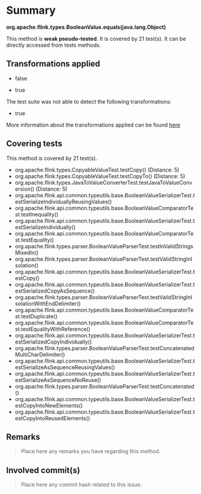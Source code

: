 # Summary
**org.apache.flink.types.BooleanValue.equals(java.lang.Object)**

This method is **weak pseudo-tested**.
It is covered by 21 test(s). It can be directly accessed from tests methods.


## Transformations applied

- false

- true


The test suite was not able to detect the following transformations:
 * true 


More information about the transformations applied can be found [here](https://github.com/STAMP-project/pitest-descartes)

## Covering tests
This method is covered by 21 test(s).
* org.apache.flink.types.CopyableValueTest.testCopy() (Distance: 5)
* org.apache.flink.types.CopyableValueTest.testCopyTo() (Distance: 5)
* org.apache.flink.types.JavaToValueConverterTest.testJavaToValueConversion() (Distance: 5)
* org.apache.flink.api.common.typeutils.base.BooleanValueSerializerTest.testSerializeIndividuallyReusingValues()
* org.apache.flink.api.common.typeutils.base.BooleanValueComparatorTest.testInequality()
* org.apache.flink.api.common.typeutils.base.BooleanValueSerializerTest.testSerializeIndividually()
* org.apache.flink.api.common.typeutils.base.BooleanValueComparatorTest.testEquality()
* org.apache.flink.types.parser.BooleanValueParserTest.testInValidStringsMixedIn()
* org.apache.flink.types.parser.BooleanValueParserTest.testValidStringInIsolation()
* org.apache.flink.api.common.typeutils.base.BooleanValueSerializerTest.testCopy()
* org.apache.flink.api.common.typeutils.base.BooleanValueSerializerTest.testSerializedCopyAsSequence()
* org.apache.flink.types.parser.BooleanValueParserTest.testValidStringInIsolationWithEndDelimiter()
* org.apache.flink.api.common.typeutils.base.BooleanValueComparatorTest.testDuplicate()
* org.apache.flink.api.common.typeutils.base.BooleanValueComparatorTest.testEqualityWithReference()
* org.apache.flink.api.common.typeutils.base.BooleanValueSerializerTest.testSerializedCopyIndividually()
* org.apache.flink.types.parser.BooleanValueParserTest.testConcatenatedMultiCharDelimiter()
* org.apache.flink.api.common.typeutils.base.BooleanValueSerializerTest.testSerializeAsSequenceReusingValues()
* org.apache.flink.api.common.typeutils.base.BooleanValueSerializerTest.testSerializeAsSequenceNoReuse()
* org.apache.flink.types.parser.BooleanValueParserTest.testConcatenated()
* org.apache.flink.api.common.typeutils.base.BooleanValueSerializerTest.testCopyIntoNewElements()
* org.apache.flink.api.common.typeutils.base.BooleanValueSerializerTest.testCopyIntoReusedElements()


## Remarks
> Place here any remarks you have regarding this method.

## Involved commit(s)

> Place here any commit hash related to this issue.
